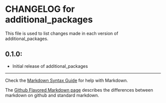 # CHANGELOG for additional_packages

This file is used to list changes made in each version of additional_packages.

## 0.1.0:

* Initial release of additional_packages

- - - 
Check the [Markdown Syntax Guide](http://daringfireball.net/projects/markdown/syntax) for help with Markdown.

The [Github Flavored Markdown page](http://github.github.com/github-flavored-markdown/) describes the differences between markdown on github and standard markdown.
